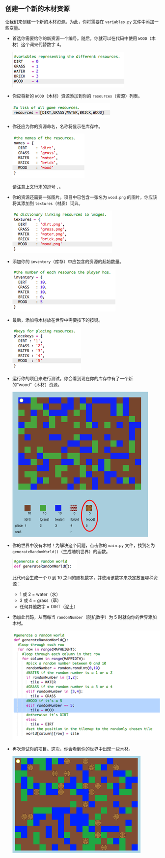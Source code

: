 ## 创建一个新的木材资源

让我们来创建一个新的木材资源。为此，你将需要在 `variables.py` 文件中添加一些变量。

+ 首选你需要给你的新资源一个编号。随后，你就可以在代码中使用 `WOOD`（木材）这个词来代替数字 4。

    ![screenshot](images/craft-wood-const.png)

+ 你应将新的 `WOOD`（木材）资源添加到你的 `resources`（资源）列表。

    ![screenshot](images/craft-wood-resources.png)

+ 你还应为你的资源命名，名称将显示在库存中。

    ![screenshot](images/craft-wood-name.png)

    请注意上文行末的逗号 `,`。

+ 你的资源还需要一张图片。项目中已包含一张名为 `wood.png` 的图片，你应该将其添加到 `textures`（材质）词典。

    ![screenshot](images/craft-wood-texture.png)

+ 添加你的 `inventory`（库存）中应包含的资源的起始数量。

    ![screenshot](images/craft-wood-inventory.png)

+ 最后，添加将木材放在世界中需要按下的按键。 

    ![screenshot](images/craft-wood-placekey.png)

+ 运行你的项目来进行测试。你会看到现在你的库存中有了一个新的“wood”（木材）资源。

    ![screenshot](images/craft-wood-test.png)

+ 你的世界中没有木材！为解决这个问题，点击你的 `main.py` 文件，找到名为 `generateRandomWorld()`（生成随机世界）的函数。

    ![screenshot](images/craft-wood-random1.png)    

    此代码会生成一个 0 到 10 之间的随机数字，并使用该数字来决定放置哪种资源：

    + 1 或 2 = water（水）
    + 3 或 4 = grass（草）
    + 任何其他数字 = DIRT（泥土）

+ 添加此代码，从而每当 `randomNumber`（随机数字）为 5 时就向你的世界添加木材。

    ![screenshot](images/craft-wood-random2.png)

+ 再次测试你的项目。这次，你会看到你的世界中出现一些木材。

    ![screenshot](images/craft-wood-test2.png)

